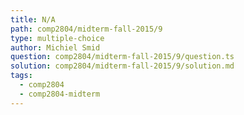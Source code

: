 ```yaml
---
title: N/A
path: comp2804/midterm-fall-2015/9
type: multiple-choice
author: Michiel Smid
question: comp2804/midterm-fall-2015/9/question.ts
solution: comp2804/midterm-fall-2015/9/solution.md
tags:
  - comp2804
  - comp2804-midterm
---
```

